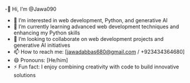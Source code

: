 -👋 Hi, I’m @Jawa090  
- 👀 I’m interested in web development, Python, and generative AI  
- 🌱 I’m currently learning advanced web development techniques and enhancing my Python skills  
- 💞️ I’m looking to collaborate on web development projects and generative AI initiatives  
- 📫 How to reach me: [jawadabbas680@gmail.com / +923434364680]  
- 😄 Pronouns: [He/him]  
- ⚡ Fun fact: I enjoy combining creativity with code to build innovative solutions  
